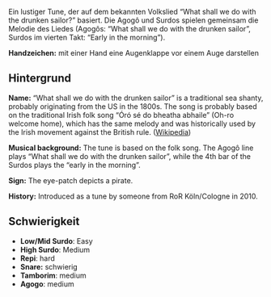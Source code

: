 Ein lustiger Tune, der auf dem bekannten Volkslied “What shall we do with the
drunken sailor?” basiert. Die Agogô und Surdos spielen gemeinsam die Melodie des
Liedes (Agogôs: “What shall we do with the drunken sailor”, Surdos im vierten
Takt: “Early in the morning”).

**Handzeichen:** mit einer Hand eine Augenklappe vor einem Auge darstellen

## Hintergrund

**Name:** “What shall we do with the drunken sailor” is a traditional sea
shanty, probably originating from the US in the 1800s. The song is probably
based on the traditional Irish folk song “Óró sé do bheatha abhaile” (Oh-ro
welcome home), which has the same melody and was historically used by the Irish
movement against the British rule.
([Wikipedia](https://en.wikipedia.org/wiki/Drunken_Sailor))

**Musical background:** The tune is based on the folk song. The Agogô line plays
“What shall we do with the drunken sailor”, while the 4th bar of the Surdos
plays the “early in the morning”.

**Sign:** The eye-patch depicts a pirate.

**History:** Introduced as a tune by someone from RoR Köln/Cologne in 2010.


## Schwierigkeit

* **Low/Mid Surdo**: Easy
* **High Surdo**: Medium
* **Repi**: hard
* **Snare:** schwierig
* **Tamborim**: medium
* **Agogo**: medium

